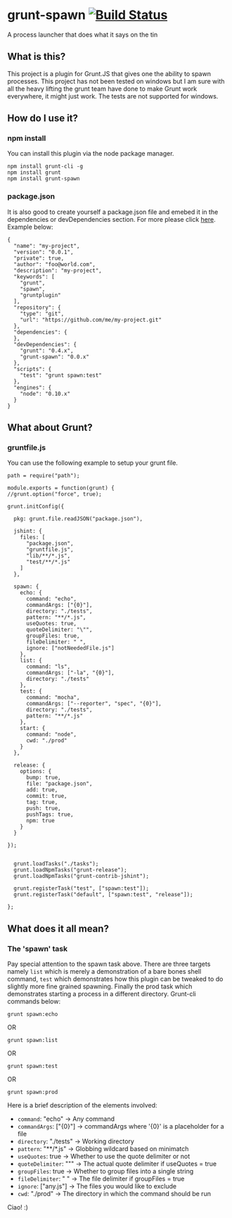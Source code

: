 grunt-spawn [![Build Status](https://travis-ci.org/fir3pho3nixx/grunt-spawn.png?branch=master)](https://travis-ci.org/fir3pho3nixx/grunt-spawn)
===========

A process launcher that does what it says on the tin

## What is this?

This project is a plugin for Grunt.JS that gives one the ability to spawn processes. This project has not been tested on windows but I am sure with all the heavy lifting the grunt team have done to make Grunt work everywhere, it might just work. The tests are not supported for windows.

## How do I use it?

### npm install

You can install this plugin via the node package manager. 

    npm install grunt-cli -g
    npm install grunt
    npm install grunt-spawn

### package.json

It is also good to create yourself a package.json file and emebed it in the dependencies or devDependencies section. For more please click [here](https://npmjs.org/doc/json.html). Example below: 

    {
      "name": "my-project",
      "version": "0.0.1",
      "private": true,
      "author": "foo@world.com",
      "description": "my-project",
      "keywords": [
        "grunt",
        "spawn", 
        "gruntplugin"
      ],
      "repository": {
        "type": "git",
        "url": "https://github.com/me/my-project.git"
      },
      "dependencies": {
      },
      "devDependencies": {
        "grunt": "0.4.x",
        "grunt-spawn": "0.0.x"
      },
      "scripts": {
        "test": "grunt spawn:test"
      },
      "engines": {
        "node": "0.10.x"
      }
    }

## What about Grunt?

### gruntfile.js

You can use the following example to setup your grunt file. 

    path = require("path");

    module.exports = function(grunt) {
    //grunt.option("force", true);
    
    grunt.initConfig({
      
      pkg: grunt.file.readJSON("package.json"),

      jshint: {
        files: [
          "package.json",
          "gruntfile.js", 
          "lib/**/*.js",
          "test/**/*.js"
        ]
      },

      spawn: {
        echo: {
          command: "echo",
          commandArgs: ["{0}"], 
          directory: "./tests",
          pattern: "**/*.js",
          useQuotes: true,
          quoteDelimiter: "\"",
          groupFiles: true,
          fileDelimiter: " ", 
          ignore: ["notNeededFile.js"]
        },
        list: {
          command: "ls",
          commandArgs: ["-la", "{0}"], 
          directory: "./tests"
        },
        test: {
          command: "mocha",
          commandArgs: ["--reporter", "spec", "{0}"],
          directory: "./tests",
          pattern: "**/*.js"
        },
        start: {
          command: "node",
          cwd: "./prod"
        }
      },

      release: {
        options: {
          bump: true,
          file: "package.json",
          add: true, 
          commit: true,
          tag: true,
          push: true,
          pushTags: true,
          npm: true
        }
      }

    });

    
      grunt.loadTasks("./tasks");
      grunt.loadNpmTasks("grunt-release");
      grunt.loadNpmTasks("grunt-contrib-jshint");

      grunt.registerTask("test", ["spawn:test"]);
      grunt.registerTask("default", ["spawn:test", "release"]);
    
    };

## What does it all mean?

### The 'spawn' task

Pay special attention to the spawn task above. There are three targets namely `list` which is merely a demonstration of a bare bones shell command, `test` which demonstrates how this plugin can be tweaked to do slightly more fine grained spawning. Finally the prod task which demonstrates starting a process in a different directory. Grunt-cli commands below: 

    grunt spawn:echo

OR

    grunt spawn:list

OR

    grunt spawn:test
    
OR

    grunt spawn:prod

Here is a brief description of the elements involved:

 - `command`: "echo" -> Any command
 - `commandArgs`: ["{0}"] -> commandArgs where '{0}' is a placeholder for a file
 - `directory`: "./tests" -> Working directory
 - `pattern`: "**/*.js" -> Globbing wildcard based on minimatch
 - `useQuotes`: true -> Whether to use the quote delimiter or not
 - `quoteDelimiter`: "\"" -> The actual quote delimiter if useQuotes = true
 - `groupFiles`: true -> Whether to group files into a single string
 - `fileDelimiter`: " " -> The file delimiter if groupFiles = true
 - `ignore`: ["any.js"] -> The files you would like to exclude
 - `cwd`: "./prod" -> The directory in which the command should be run

Ciao! :)
